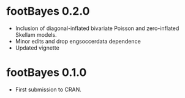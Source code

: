 
# footBayes 0.2.0

* Inclusion of diagonal-inflated bivariate Poisson and zero-inflated Skellam models.
* Minor edits and drop engsoccerdata dependence
* Updated vignette

# footBayes 0.1.0

* First submission to CRAN.


